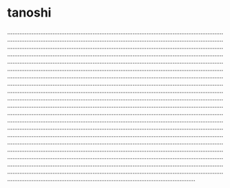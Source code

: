 # tanoshi
............................................................................................................................................................................................................................................................................................................................................................................................................................................................................................................................................................................................................................................................................................................................................................................................................................................................................................................................................................................................................................................................................................................................................................................................................................................................................................................................................................................................................................................................................................................................................................................................................................................................................................................................................................................................................................................................................................................................................................................................................................................................................................................................................................................................................................................................................................................................................................................................................................................................................................................................................................................................................................................................................................